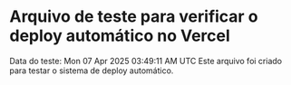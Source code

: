 # Arquivo de teste para verificar o deploy automático no Vercel
Data do teste: Mon 07 Apr 2025 03:49:11 AM UTC
Este arquivo foi criado para testar o sistema de deploy automático.
